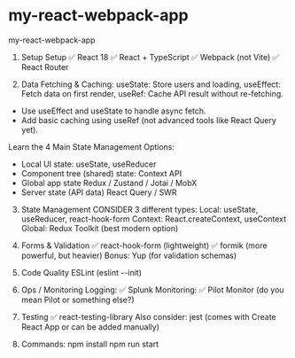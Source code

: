 # my-react-webpack-app
my-react-webpack-app

1. Setup
Setup
✅ React 18
✅ React + TypeScript
✅ Webpack (not Vite)
✅ React Router

2. Data Fetching & Caching:
useState:	Store users and loading,
useEffect:	Fetch data on first render,
useRef:	    Cache API result without re-fetching.


- Use useEffect and useState to handle async fetch.
- Add basic caching using useRef (not advanced tools like React Query yet).

Learn the 4 Main State Management Options:
- Local UI state:                    useState, useReducer
- Component tree (shared) state:     Context API
- Global app state                   Redux / Zustand / Jotai / MobX
- Server state (API data)            React Query / SWR

3. State Management
CONSIDER 3 different types:
Local: useState, useReducer, react-hook-form
Context: React.createContext, useContext
Global: Redux Toolkit (best modern option)


3. Forms & Validation
✅ react-hook-form (lightweight)
✅ formik (more powerful, but heavier)
Bonus: Yup (for validation schemas)

4. Code Quality
ESLint (eslint --init)


5. Ops / Monitoring
Logging: ✅ Splunk
Monitoring: ✅ Pilot Monitor (do you mean Pilot
 or something else?)

 6. Testing
✅ react-testing-library
Also consider:
jest (comes with Create React App or can be added manually)

8. Commands:
npm install
npm run start
